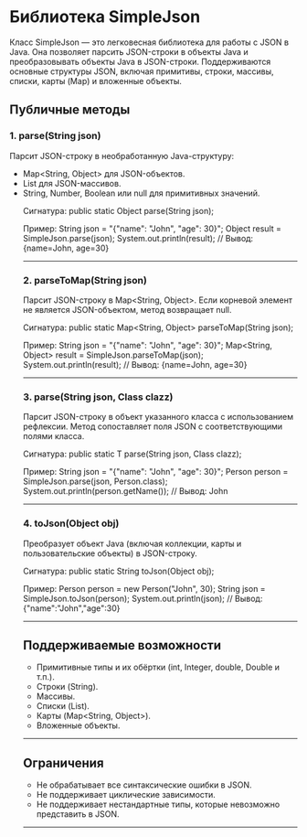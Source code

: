 # Библиотека SimpleJson

Класс SimpleJson — это легковесная библиотека для работы с JSON в Java. Она позволяет парсить JSON-строки в объекты Java и преобразовывать объекты Java в JSON-строки. Поддерживаются основные структуры JSON, включая примитивы, строки, массивы, списки, карты (Map) и вложенные объекты.

## Публичные методы

### 1. parse(String json)
Парсит JSON-строку в необработанную Java-структуру:
- Map<String, Object> для JSON-объектов.
- List<Object> для JSON-массивов.
- String, Number, Boolean или null для примитивных значений.

Сигнатура:
public static Object parse(String json);

Пример:
String json = "{\"name\": \"John\", \"age\": 30}";
Object result = SimpleJson.parse(json);
System.out.println(result); // Вывод: {name=John, age=30}

---

### 2. parseToMap(String json)
Парсит JSON-строку в Map<String, Object>. Если корневой элемент не является JSON-объектом, метод возвращает null.

Сигнатура:
public static Map<String, Object> parseToMap(String json);

Пример:
String json = "{\"name\": \"John\", \"age\": 30}";
Map<String, Object> result = SimpleJson.parseToMap(json);
System.out.println(result); // Вывод: {name=John, age=30}

---

### 3. parse(String json, Class<T> clazz)
Парсит JSON-строку в объект указанного класса с использованием рефлексии. Метод сопоставляет поля JSON с соответствующими полями класса.

Сигнатура:
public static <T> T parse(String json, Class<T> clazz);

Пример:
String json = "{\"name\": \"John\", \"age\": 30}";
Person person = SimpleJson.parse(json, Person.class);
System.out.println(person.getName()); // Вывод: John

---

### 4. toJson(Object obj)
Преобразует объект Java (включая коллекции, карты и пользовательские объекты) в JSON-строку.

Сигнатура:
public static String toJson(Object obj);

Пример:
Person person = new Person("John", 30);
String json = SimpleJson.toJson(person);
System.out.println(json); // Вывод: {"name":"John","age":30}

---

## Поддерживаемые возможности
- Примитивные типы и их обёртки (int, Integer, double, Double и т.п.).
- Строки (String).
- Массивы.
- Списки (List).
- Карты (Map<String, Object>).
- Вложенные объекты.

---

## Ограничения
- Не обрабатывает все синтаксические ошибки в JSON.
- Не поддерживает циклические зависимости.
- Не поддерживает нестандартные типы, которые невозможно представить в JSON.

---